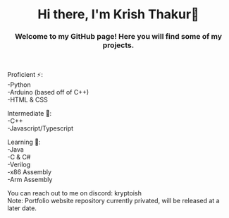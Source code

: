 <h1 align="center">Hi there, I'm Krish Thakur👋</h1>

<h3 align="center">Welcome to my GitHub page! Here you will find some of my projects.</h3>
<br>

Proficient ⚡:
<br />-Python
<br />-Arduino (based off of C++)
<br />-HTML & CSS

Intermediate 🌱:
<br />-C++
<br />-Javascript/Typescript

Learning 🔭:
<br />-Java
<br />-C & C#
<br />-Verilog
<br />-x86 Assembly
<br />-Arm Assembly

You can reach out to me on discord: kryptoish
<br />Note: Portfolio website repository currently privated, will be released at a later date.


<!--
**kryptoish/kryptoish** is a ✨ _special_ ✨ repository because its `README.md` (this file) appears on your GitHub profile.

Here are some ideas to get you started:

- 🔭 I’m currently working on ...
- 🌱 I’m currently learning ...
- 👯 I’m looking to collaborate on ...
- 🤔 I’m looking for help with ...
- 💬 Ask me about ...
- 📫 How to reach me: ...
- 😄 Pronouns: ...
- ⚡ Fun fact: ...
-->
